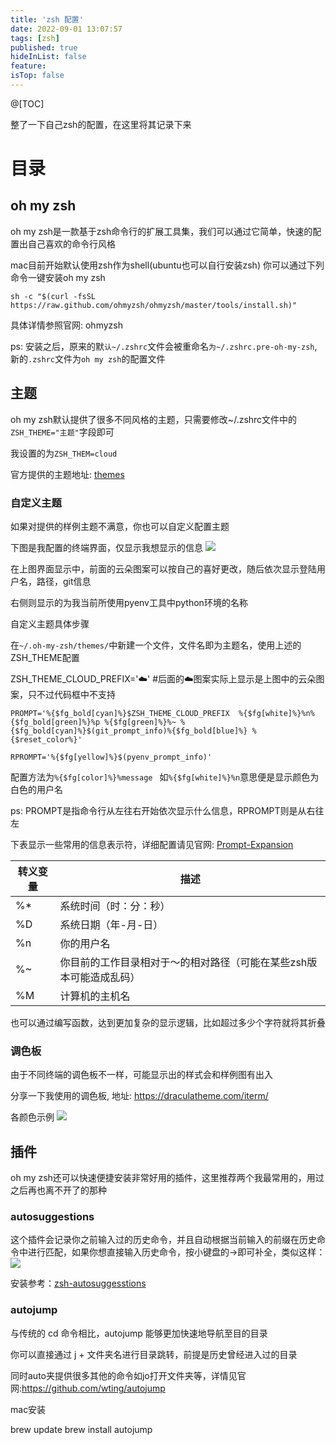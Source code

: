 ```yaml
---
title: 'zsh 配置'
date: 2022-09-01 13:07:57
tags: [zsh]
published: true
hideInList: false
feature: 
isTop: false
---
```

@[TOC]

整了一下自己zsh的配置，在这里将其记录下来

# 目录
## oh my zsh
oh my zsh是一款基于zsh命令行的扩展工具集，我们可以通过它简单，快速的配置出自己喜欢的命令行风格

mac目前开始默认使用zsh作为shell(ubuntu也可以自行安装zsh) 你可以通过下列命令一键安装oh my zsh

```
sh -c "$(curl -fsSL https://raw.github.com/ohmyzsh/ohmyzsh/master/tools/install.sh)"
```

具体详情参照官网: ohmyzsh

ps: 安装之后，原来的默`认~/.zshrc`文件会被重命名`为~/.zshrc.pre-oh-my-zsh`, 新的`.zshrc`文件为`oh my zsh`的配置文件

## 主题
oh my zsh默认提供了很多不同风格的主题，只需要修改~/.zshrc文件中的`ZSH_THEME="主题"`字段即可

我设置的为`ZSH_THEM=cloud`

官方提供的主题地址: [themes](https://github.com/ohmyzsh/ohmyzsh/wiki/Themes)

### 自定义主题
如果对提供的样例主题不满意，你也可以自定义配置主题

下图是我配置的终端界面，仅显示我想显示的信息
![](https://achenq.github.io/post-images/1662012542941.png)

在上图界面显示中，前面的云朵图案可以按自己的喜好更改，随后依次显示登陆用户名，路径，git信息

右侧则显示的为我当前所使用pyenv工具中python环境的名称

自定义主题具体步骤

在`~/.oh-my-zsh/themes/`中新建一个文件，文件名即为主题名，使用上述的ZSH_THEME配置

ZSH_THEME_CLOUD_PREFIX='☁️' #后面的☁️图案实际上显示是上图中的云朵图案，只不过代码框中不支持
```
PROMPT='%{$fg_bold[cyan]%}$ZSH_THEME_CLOUD_PREFIX  %{$fg[white]%}%n%{$fg_bold[green]%}%p %{$fg[green]%}%~ %{$fg_bold[cyan]%}$(git_prompt_info)%{$fg_bold[blue]%} %{$reset_color%}'

RPROMPT='%{$fg[yellow]%}$(pyenv_prompt_info)'
```
配置方法为`%{$fg[color]%}%message
`
如`%{$fg[white]%}%n`意思便是显示颜色为白色的用户名

ps: PROMPT是指命令行从左往右开始依次显示什么信息，RPROMPT则是从右往左

下表显示一些常用的信息表示符，详细配置请见官网: [Prompt-Expansion](http://zsh.sourceforge.net/Doc/Release/Prompt-Expansion.html)

| 转义变量 | 描述                                                                |
| ----     | ----                                                                |
| %*       | 系统时间（时：分：秒）                                              |
| %D       | 系统日期（年-月-日）                                                |
| %n       | 你的用户名                                                          |
| %~       | 你目前的工作目录相对于～的相对路径（可能在某些zsh版本可能造成乱码） |
| %M       | 计算机的主机名                                                      |

也可以通过编写函数，达到更加复杂的显示逻辑，比如超过多少个字符就将其折叠

### 调色板
由于不同终端的调色板不一样，可能显示出的样式会和样例图有出入

分享一下我使用的调色板, 地址: https://draculatheme.com/iterm/

各颜色示例
![](https://achenq.github.io/post-images/1662012425264.png)

## 插件
oh my zsh还可以快速便捷安装非常好用的插件，这里推荐两个我最常用的，用过之后再也离不开了的那种

### autosuggestions
这个插件会记录你之前输入过的历史命令，并且自动根据当前输入的前缀在历史命令中进行匹配，如果你想直接输入历史命令，按小键盘的→即可补全，类似这样：
![](https://achenq.github.io/post-images/1662012563595.png)

安装参考：[zsh-autosuggesstions](https://github.com/zsh-users/zsh-autosuggestions/blob/master/INSTALL.md)

### autojump
与传统的 cd 命令相比，autojump 能够更加快速地导航至目的目录

你可以直接通过 j + 文件夹名进行目录跳转，前提是历史曾经进入过的目录

同时auto夹提供很多其他的命令如jo打开文件夹等，详情见官网:https://github.com/wting/autojump

mac安装

brew update
brew install autojump
